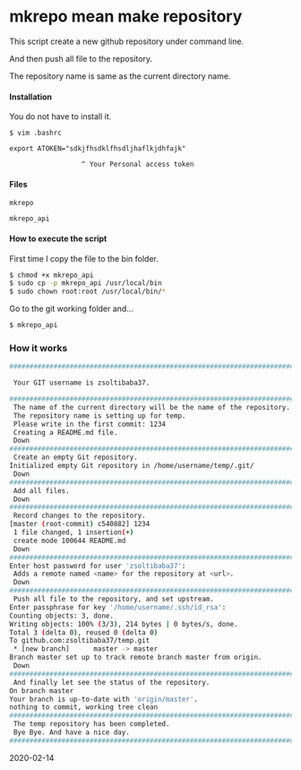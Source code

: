 # mkrepo mean make repository

This script create a new github repository under command line. 

And then push all file to the repository.

The repository name is same as the current directory name.


#### Installation

You do not have to install it.

```
$ vim .bashrc

export ATOKEN="sdkjfhsdklfhsdljhaflkjdhfajk"

                  ^ Your Personal access token

```

#### Files

```
mkrepo

mkrepo_api
```

#### How to execute the script

First time I copy the file to the bin folder. 
```sh
$ chmod +x mkrepo_api
$ sudo cp -p mkrepo_api /usr/local/bin
$ sudo chown root:root /usr/local/bin/*
```
Go to the git working folder and...
```sh
$ mkrepo_api
```

### How it works
```sh
################################################################################

 Your GIT username is zsoltibaba37.

################################################################################
 The name of the current directory will be the name of the repository.
 The repository name is setting up for temp.
 Please write in the first commit: 1234
 Creating a README.md file.
 Down
################################################################################
 Create an empty Git repository.
Initialized empty Git repository in /home/username/temp/.git/
 Down
################################################################################
 Add all files.
 Down
################################################################################
 Record changes to the repository.
[master (root-commit) c540882] 1234
 1 file changed, 1 insertion(+)
 create mode 100644 README.md
 Down
################################################################################
Enter host password for user 'zsoltibaba37':
 Adds a remote named <name> for the repository at <url>.
 Down
################################################################################
 Push all file to the repository, and set upstream.
Enter passphrase for key '/home/username/.ssh/id_rsa':
Counting objects: 3, done.
Writing objects: 100% (3/3), 214 bytes | 0 bytes/s, done.
Total 3 (delta 0), reused 0 (delta 0)
To github.com:zsoltibaba37/temp.git
 * [new branch]      master -> master
Branch master set up to track remote branch master from origin.
 Down
################################################################################
 And finally let see the status of the repository.
On branch master
Your branch is up-to-date with 'origin/master'.
nothing to commit, working tree clean
################################################################################
 The temp repository has been completed.
 Bye Bye. And have a nice day.
################################################################################
```
2020-02-14

